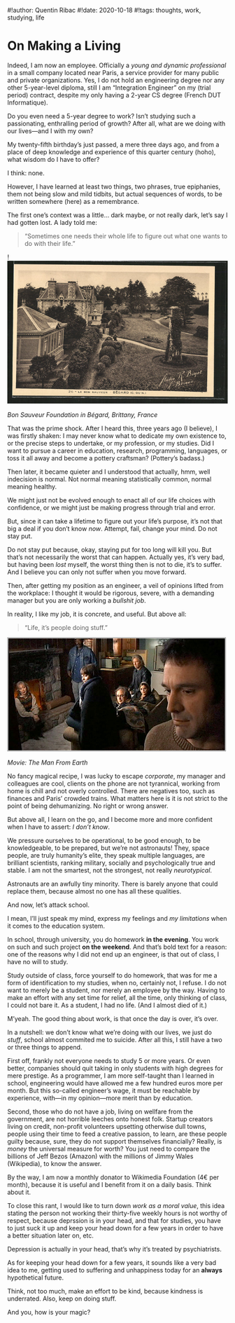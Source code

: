 #!author: Quentin Ribac
#!date: 2020-10-18
#!tags: thoughts, work, studying, life

# On Making a Living

Indeed, I am now an employee. Officially a *young and dynamic professional* in a small company located near Paris, a service provider for many public and private organizations. Yes, I do not hold an engineering degree nor any other 5-year-level diploma, still I am “Integration Engineer” on my (trial period) contract, despite my only having a 2-year CS degree (French DUT Informatique).

Do you even need a 5-year degree to work? Isn’t studying such a passionating, enthralling period of growth? After all, what are we doing with our lives—and I with my own?

My twenty-fifth birthday’s just passed, a mere three days ago, and from a place of deep knowledge and experience of this quarter century (hoho), what wisdom do I have to offer?

I think: none.

However, I have learned at least two things, two phrases, true epiphanies, them not being slow and mild tidbits, but actual sequences of words, to be written somewhere (here) as a remembrance.

The first one’s context was a little… dark maybe, or not really dark, let’s say I had gotten lost. A lady told me:

> “Sometimes one needs their whole life to figure out what one wants to do with their life.”

!![Bégard](/media/img/2020/begard.jpg)

*Bon Sauveur Foundation in Bégard, Brittany, France*

That was the prime shock. After I heard this, three years ago (I believe), I was firstly shaken: I may never know what to dedicate my own existence to, or the precise steps to undertake, or my profession, or my studies. Did I want to pursue a career in education, research, programming, languages, or toss it all away and become a pottery craftsman? (Pottery’s badass.)

Then later, it became quieter and I understood that actually, hmm, well indecision is normal. Not normal meaning statistically common, normal meaning healthy.

We might just not be evolved enough to enact all of our life choices with confidence, or we might just be making progress through trial and error.

But, since it can take a lifetime to figure out your life’s purpose, it’s not that big a deal if you don’t know *now*. Attempt, fail, change your mind. Do not stay put.

Do not stay put because, okay, staying put for too long will kill you. But that’s not necessarily the worst that can happen. Actually yes, it’s very bad, but having been *lost* myself, the worst thing then is not to die, it’s to suffer. And I believe you can only not suffer when you move forward.

Then, after getting my position as an engineer, a veil of opinions lifted from the workplace: I thought it would be rigorous, severe, with a demanding manager but you are only working a *bullshit job*.

In reality, I like my job, it is concrete, and useful. But above all:

> “Life, it’s people doing stuff.”

![The Man From Earth, 2007 movie](/media/img/2020/the-man-from-earth.jpg)

*Movie: The Man From Earth*

No fancy magical recipe, I was lucky to escape *corporate*, my manager and colleagues are cool, clients on the phone are not tyrannical, working from home is chill and not overly controlled. There are negatives too, such as finances and Paris’ crowded trains. What matters here is it is not strict to the point of being dehumanizing. No right or wrong answer.

But above all, I learn on the go, and I become more and more confident when I have to assert: *I don’t know*.

We pressure ourselves to be operational, to be good enough, to be knowledgeable, to be prepared, but we’re not astronauts! They, space people, are truly humanity’s elite, they speak multiple languages, are brilliant scientists, ranking military, socially and psychologically true and stable. I am not the smartest, not the strongest, not really *neurotypical*.

Astronauts are an awfully tiny minority. There is barely anyone that could replace them, because almost no one has all these qualities.

And now, let’s attack school.

I mean, I’ll just speak my mind, express my feelings and *my limitations* when it comes to the education system.

In school, through university, you do homework **in the evening**. You work on such and such project **on the weekend**. And that’s bold text for a reason: one of the reasons why I did not end up an engineer, is that out of class, I have no will to study.

Study outside of class, force yourself to do homework, that was for me a form of identification to my studies, when no, certainly not, I refuse. I do not want to merely be a student, nor merely an employee by the way. Having to make an effort with any set time for relief, all the time, only thinking of class, I could not bare it. As a student, I had no life. (And I almost died of it.)

M’yeah. The good thing about work, is that once the day is over, it’s over.

In a nutshell: we don’t know what we’re doing with our lives, we just do *stuff*, school almost commited me to suicide. After all this, I still have a two or three things to append.

First off, frankly not everyone needs to study 5 or more years. Or even better, companies should quit taking in only students with high degrees for mere prestige. As a programmer, I am more self-taught than I learned in school, engineering would have allowed me a few hundred euros more per month. But this so-called engineer’s wage, it must be reachable by experience, with—in my opinion—more merit than by education.

Second, those who do not have a job, living on wellfare from the government, are not horrible leeches onto honest folk. Startup creators living on credit, non-profit volunteers upsetting otherwise dull towns, people using their time to feed a creative passion, to learn, are these people guilty because, sure, they do not support themselves financially? Really, is *money* the universal measure for worth? You just need to compare the billions of Jeff Bezos (Amazon) with the millions of Jimmy Wales (Wikipedia), to know the answer.

By the way, I am now a monthly donator to Wikimedia Foundation (4€ per month), because it is useful and I benefit from it on a daily basis. Think about it.

To close this rant, I would like to turn down *work as a moral value*, this idea stating the person not working their thirty-five weekly hours is not worthy of respect, because deprssion is in your head, and that for studies, you have to just suck it up and keep your head down for a few years in order to have a better situation later on, etc.

Depression is actually in your head, that’s why it’s treated by psychiatrists.

As for keeping your head down for a few years, it sounds like a very bad idea to me, getting used to suffering and unhappiness today for an **always** hypothetical future.

Think, not too much, make an effort to be kind, because kindness is underrated. Also, keep on doing stuff.

And you, how is your magic?

